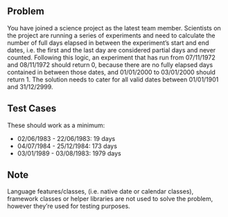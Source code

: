 ## Problem

You have joined a science project as the latest team
member. Scientists on the project are running a series
of experiments and need to calculate the number of
full days elapsed in between the experiment’s start and
end dates,  i.e. the first and the last day are considered
partial days and never counted. Following this logic,
an experiment that has run from 07/11/1972 and
08/11/1972 should return 0, because there are no
fully elapsed days contained in between those dates,
and 01/01/2000 to 03/01/2000 should return 1. The solution
needs to cater for all valid dates between 01/01/1901
and 31/12/2999.

## Test Cases

These should work as a minimum:

* 02/06/1983 - 22/06/1983: 19 days
* 04/07/1984 - 25/12/1984: 173 days
* 03/01/1989 - 03/08/1983: 1979 days

## Note

Language features/classes, (i.e. native date or calendar classes),
framework classes or helper libraries are not used to solve the
problem, however they’re used for testing purposes.